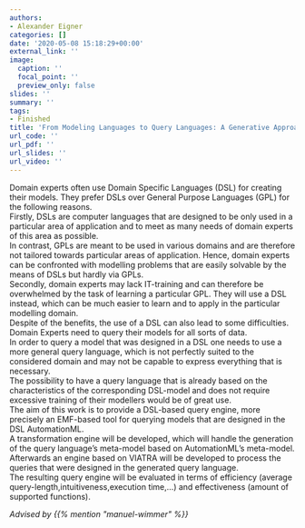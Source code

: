 ```yaml
---
authors:
- Alexander Eigner
categories: []
date: '2020-05-08 15:18:29+00:00'
external_link: ''
image:
  caption: ''
  focal_point: ''
  preview_only: false
slides: ''
summary: ''
tags:
- Finished
title: 'From Modeling Languages to Query Languages: A Generative Approach'
url_code: ''
url_pdf: ''
url_slides: ''
url_video: ''
---
```


Domain experts often use Domain Specific Languages (DSL) for creating their models. They prefer DSLs over General Purpose Languages (GPL) for the following reasons.  
 Firstly, DSLs are computer languages that are designed to be only used in a particular area of application and to meet as many needs of domain experts of this area as possible.  
 In contrast, GPLs are meant to be used in various domains and are therefore not tailored towards particular areas of application. Hence, domain experts can be confronted with modelling problems that are easily solvable by the means of DSLs but hardly via GPLs.  
 Secondly, domain experts may lack IT-training and can therefore be overwhelmed by the task of learning a particular GPL. They will use a DSL instead, which can be much easier to learn and to apply in the particular modelling domain.  
 Despite of the benefits, the use of a DSL can also lead to some difficulties. Domain Experts need to query their models for all sorts of data.  
 In order to query a model that was designed in a DSL one needs to use a more general query language, which is not perfectly suited to the considered domain and may not be capable to express everything that is necessary.  
 The possibility to have a query language that is already based on the characteristics of the corresponding DSL-model and does not require excessive training of their modellers would be of great use.  
 The aim of this work is to provide a DSL-based query engine, more precisely an EMF-based tool for querying models that are designed in the DSL AutomationML.  
 A transformation engine will be developed, which will handle the generation of the query language’s meta-model based on AutomationML’s meta-model.  
 Afterwards an engine based on VIATRA will be developed to process the queries that were designed in the generated query language.  
 The resulting query engine will be evaluated in terms of efficiency (average query-length,intuitiveness,execution time,…) and effectiveness (amount of supported functions).

*Advised by {{% mention "manuel-wimmer" %}}*